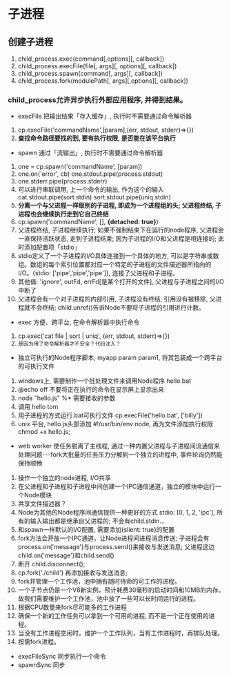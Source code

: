 # 子进程

## 创建子进程
1. child_process.exec(command[,options][, callback])
2. child_process.execFile(file[, args][, options][, callback])
1. child_process.spawn(command[, args][, callback])
3. child_process.fork(modulePath[, args][,options][, callback])


### child_process允许异步执行外部应用程序, 并得到结果。

+ execFile 把输出结果「存入缓存」, 执行时不需要通过命令解析器
1. cp.execFile('commandName',[param],(err, stdout, stderr)=>{})
2. __查找命令路径要找的到, 要有执行权限, 是否能在该平台执行__

+ spawn 通过「流输出」, 执行时不需要通过命令解析器
1. one = cp.spawn('commandName', [param])
2. one.on('error', cb) one.stdout.pipe(process.stdout)
3. one.stderr.pipe(process.stderr)
4. 可以进行串联调用, 上一个命令的输出, 作为这个的输入 cat.stdout.pipe(sort.stdin)  sort.stdout.pipe(uniq.stdin)
5. __分离一个与父进程一样级别的子进程, 即成为一个进程组的头; 父进程终结, 子进程也会继续执行走到它自己终结__
6. cp.spawn('commandName', [], __{detached: true}__)
7. 父进程终结, 子进程继续执行; 如果不强制结束下在运行的node程序, 父进程会一直保持活跃状态, 走到子进程结束; 因为子进程的I/O和父进程是相连接的; 此时添加配置项「stdio」
8. stdio定义了一个子进程的I/O具体连接到一个具体的地方, 可以是字符串或数组。数组的每个索引位置都对应一个特定的子进程的文件描述器所指向的I/O。{stdio: ['pipe','pipe','pipe']}, 连接了父进程和子进程。
9. 其他值: 'ignore', outFd, errFd[是某个打开的文件], 父进程与子进程之间的I/O中断了
10. 父进程会有一个对子进程的内部引用, 子进程没有终结, 引用没有被移除, 父进程就不会终结; child.unref()告诉Node不要将子进程的引用进行计数。

+ exec 方便、跨平台, 在命令解析器中执行命令
1. cp.exec('cat file | sort | uniq', (err, stdout, stderr)=>{})
2. `是因为用了命令解析器才不安全？代码注入？`

+ 独立可执行的Node程序脚本, myapp param param1, 将其包装成一个跨平台的可执行文件
1. windows上, 需要制作一个批处理文件来调用Node程序 hello.bat
2. @echo off 不要将正在执行的命令在显示屏上显示出来
3. node "hello.js" %* 需要接收的参数
4. 调用 hello tom
5. 用子进程的方式运行.bat可执行文件 cp.execFile('hello.bat', ['billy'])
6. unix 平台, hello.js头部添加  #!/usr/bin/env node, 再为文件添加执行权限  chmod +x hello.js;

+ web worker 使任务脱离了主线程, 通过一种内置父进程与子进程间流通信来处理问题---fork大批量的任务压力分解到一个独立的进程中, 事件轮询仍然能保持顺畅
1. 操作一个独立的node进程, I/O共享
2. 在父进程和子进程和子进程中间创建一个IPC通信通道，独立的模块中运行一个Node模块
3. 共享文件描述器？
4. Node为其他的Node程序间通信提供一种更好的方式 stdio: [0, 1, 2, 'ipc'], 所有的输入输出都是继承自父进程的; 不会有child.stdin...
5. 和spawn一样默认的I/O配置, 需要添加{slient: true}的配置
6. fork方法会开放一个IPC通道，让Node进程间进程消息传送; 子进程会有process.on('message')与process.send()来接收与发送消息; 父进程这边child.on('message')和child.send()
7. 断开 child.disconnect();
8. cp.fork('./child') 再添加接收与发送消息;
9. fork并管理一个工作池，池中拥有随时待命的可工作的进程。
10. 一个子节点仍是一个V8新实例，预计耗费30毫秒的启动时间和10MB的内存。故我们需要维护一个工作池，池中放了一些可以长时间运行的进程。
11. 根据CPU数量来fork尽可能多的工作进程
12. 确保一个新的工作任务可以拿到一个可用的进程, 而不是一个正在使用的进程。
13. 当没有工作进程空闲时，维护一个工作队列，当有工作进程时，再排队处理。
14. 按需fork进程。

+ execFileSync 同步执行一个命令
+ spawnSync 同步
